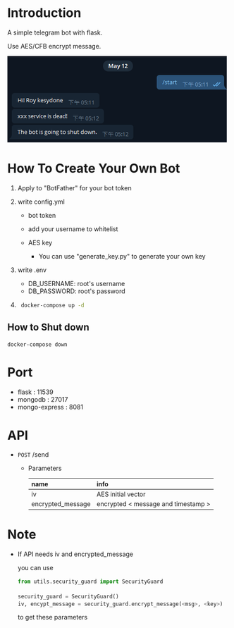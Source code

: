 # Introduction
A simple telegram bot with flask.<br/>

Use AES/CFB encrypt message.<br/>

![](./source/demo.png)

# How To Create Your Own Bot

1. Apply to "BotFather" for your bot token

1. write config.yml
    - bot token

    - add your username to whitelist

    - AES key
        - You can use "generate_key.py" to generate your own key

1. write .env
    - DB_USERNAME: root's username
    - DB_PASSWORD: root's password
    


2. ```bat
    docker-compose up -d
    ```

## How to Shut down
```
docker-compose down
```


# Port
- flask : 11539
- mongodb : 27017
- mongo-express : 8081

# API
- `POST` /send

    - Parameters

        name | info
        -- | --
        iv | AES initial vector
        encrypted_message | encrypted < message and timestamp >


# Note 
- If API needs iv and encrypted_message

    you can use
    ```python
    from utils.security_guard import SecurityGuard
    
    security_guard = SecurityGuard()
    iv, encypt_message = security_guard.encrypt_message(<msg>, <key>)
    ```
    to get these parameters
